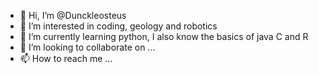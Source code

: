 - 👋 Hi, I’m @Dunckleosteus
- 👀 I’m interested in coding, geology and robotics
- 🌱 I’m currently learning python, I also know the basics of java C and R
- 💞️ I’m looking to collaborate on ...
- 📫 How to reach me ...

<!---
Dunckleosteus/Dunckleosteus is a ✨ special ✨ repository because its `README.md` (this file) appears on your GitHub profile.
You can click the Preview link to take a look at your changes.
--->
